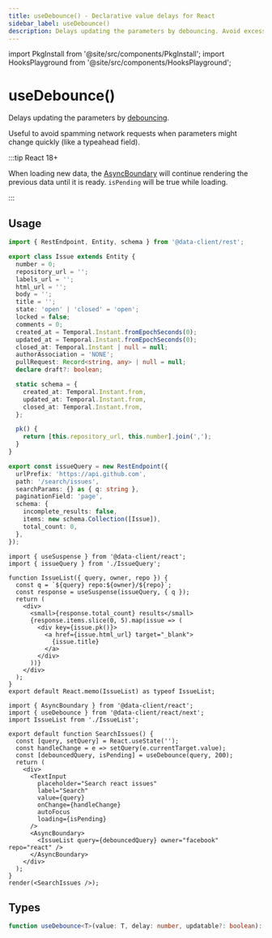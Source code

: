 ```yaml
---
title: useDebounce() - Declarative value delays for React
sidebar_label: useDebounce()
description: Delays updating the parameters by debouncing. Avoid excessive network requests due to quick parameter changes like typeaheads.
---
```


import PkgInstall from '@site/src/components/PkgInstall';
import HooksPlayground from '@site/src/components/HooksPlayground';

# useDebounce()

Delays updating the parameters by [debouncing](https://css-tricks.com/debouncing-throttling-explained-examples/).

Useful to avoid spamming network requests when parameters might change quickly (like a typeahead field).

:::tip React 18+

When loading new data, the [AsyncBoundary](./AsyncBoundary.md) will continue rendering the previous data until it is ready.
`isPending` will be true while loading.

:::

## Usage

<HooksPlayground row>

```ts title="IssueQuery" collapsed
import { RestEndpoint, Entity, schema } from '@data-client/rest';

export class Issue extends Entity {
  number = 0;
  repository_url = '';
  labels_url = '';
  html_url = '';
  body = '';
  title = '';
  state: 'open' | 'closed' = 'open';
  locked = false;
  comments = 0;
  created_at = Temporal.Instant.fromEpochSeconds(0);
  updated_at = Temporal.Instant.fromEpochSeconds(0);
  closed_at: Temporal.Instant | null = null;
  authorAssociation = 'NONE';
  pullRequest: Record<string, any> | null = null;
  declare draft?: boolean;

  static schema = {
    created_at: Temporal.Instant.from,
    updated_at: Temporal.Instant.from,
    closed_at: Temporal.Instant.from,
  };

  pk() {
    return [this.repository_url, this.number].join(',');
  }
}

export const issueQuery = new RestEndpoint({
  urlPrefix: 'https://api.github.com',
  path: '/search/issues',
  searchParams: {} as { q: string },
  paginationField: 'page',
  schema: {
    incomplete_results: false,
    items: new schema.Collection([Issue]),
    total_count: 0,
  },
});
```

```tsx title="IssueList" collapsed
import { useSuspense } from '@data-client/react';
import { issueQuery } from './IssueQuery';

function IssueList({ query, owner, repo }) {
  const q = `${query} repo:${owner}/${repo}`;
  const response = useSuspense(issueQuery, { q });
  return (
    <div>
      <small>{response.total_count} results</small>
      {response.items.slice(0, 5).map(issue => (
        <div key={issue.pk()}>
          <a href={issue.html_url} target="_blank">
            {issue.title}
          </a>
        </div>
      ))}
    </div>
  );
}
export default React.memo(IssueList) as typeof IssueList;
```

```tsx title="SearchIssues" {8}
import { AsyncBoundary } from '@data-client/react';
import { useDebounce } from '@data-client/react/next';
import IssueList from './IssueList';

export default function SearchIssues() {
  const [query, setQuery] = React.useState('');
  const handleChange = e => setQuery(e.currentTarget.value);
  const [debouncedQuery, isPending] = useDebounce(query, 200);
  return (
    <div>
      <TextInput
        placeholder="Search react issues"
        label="Search"
        value={query}
        onChange={handleChange}
        autoFocus
        loading={isPending}
      />
      <AsyncBoundary>
        <IssueList query={debouncedQuery} owner="facebook" repo="react" />
      </AsyncBoundary>
    </div>
  );
}
render(<SearchIssues />);
```

</HooksPlayground>

## Types

```typescript
function useDebounce<T>(value: T, delay: number, updatable?: boolean): T;
```
